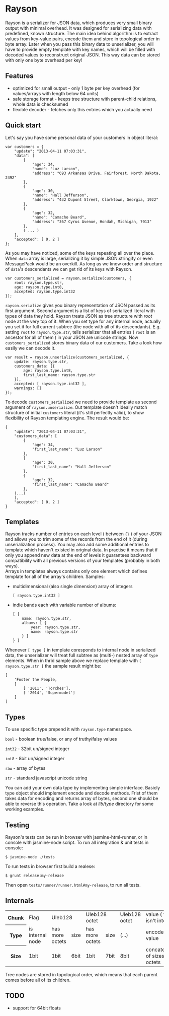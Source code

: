 Rayson
======
Rayson is a serializer for JSON data, which produces very small binary output with minimal overhead. It was designed for serializing data with predefined, known structure. The main idea behind algorithm is to extract values from key-value pairs, encode them and store in topological order in byte array. Later when you pass this binary data to unserializer, you will have to provide empty template with key names, which will be filled with decoded values to reconstruct original JSON. This way data can be stored with only one byte overhead per key!

Features
--------

 - optimized for small output - only 1 byte per key overhead (for values/arrays with length below 64 units)
 - safe storage format - keeps tree structure with parent-child relations, whole data is checksumed
 - flexible decoder - fetches only this entries which you actually need
 

Quick start
-----------
Let's say you have some personal data of your customers in object literal: 

    var customers = {
        "update": "2013-04-11 07:03:31",
        "data": [
            {
                "age": 34,
                "name": "Luz Larson",
                "address": "693 Arkansas Drive, Fairforest, North Dakota, 2492"
            },
            {
                "age": 30,
                "name": "Hall Jefferson",
                "address": "432 Dupont Street, Clarktown, Georgia, 1922"
            },
            {
                "age": 32,
                "name": "Camacho Beard",
                "address": "367 Cyrus Avenue, Hondah, Michigan, 7013"
            },
            ( ... )
        ],
        "accepted": [ 0, 2 ] 
    };
    
As you may have noticed, some of the keys repeating all over the place. When `data` array is large, serializing it by simple JSON.stringify or even MessagePack would be an overkill. As long as we know order and structure of `data`'s descendants we can get rid of its keys with Rayson.

    var customers_serialized = rayson.serialize(customers, {
    	root: rayson.type.str,
    	age: rayson.type.int8,
    	accepted: rayson.type.int32
    });
    
`rayson.serialize` gives you binary representation of JSON passed as its first argument. Second argument is a list of keys of serialized literal with types of data they hold. Rayson treats JSON as tree structure with *root* node at the very top of it. When you set type for any internal node, actually you set it for full current subtree (the node with all of its descendants). E.g. setting `root` to `rayson.type.str`, tells serializer that all entries ( `root` is an ancestor for all of them ) in your JSON are unicode strings.
Now `customers_serialized` stores binary data of our customers. Take a look how easily we can decode it.

    var result = rayson.unserialize(customers_serialized, {
    	update: rayson.type.str,
    	customers_data: [{
    		age: rayson.type.int8,
    		first_last_name: rayson.type.str
    	}],
    	accepted: [ rayson.type.int32 ],
    	warnings: [] 
    });

To decode `customers_serialized` we need to provide template as second argument of `rayson.unserialize`. Out template doesn't ideally match structure of initial `customers` literal (it's still perfectly valid), to show flexibility of Rayson templating engine.
The result would be:

    {
        "update": "2013-04-11 07:03:31",
        "customers_data": [
            {
                "age": 34,
                "first_last_name": "Luz Larson"
            },
            {
                "age": 30,
                "first_last_name": "Hall Jefferson"
            },
            {
                "age": 32,
                "first_last_name": "Camacho Beard"
            },
	    (...)
        ],
        "accepted": [ 0, 2 ]
    }



Templates
---------
Rayson tracks number of entries on each level ( between `{}` ) of your JSON and allows you to trim some of the records from the end of it (during unserialization process). You may also add some additional entries to template which haven't existed in original data. In practise it means that if only you append new data at the end of levels it guarantees backward compatibility with all previous versions of your templates (probably in both ways).  
Arrays in templates always contains only one element which defines template for all of the array's children. Samples:

 - multidimensional (also single dimension) array of integers
    ``` 
    [ rayson.type.int32 ]
    ```
 - indie bands each with variable number of albums:
    ``` 
    [ { 
        name: rayson.type.str, 
        albums: [ { 
            year: rayson.type.str,
            name: rayson.type.str
        } ] 
    } ] 
    ``` 

Whenever `[ type ]` in template coresponds to internal node in serialized data, the unserializer will treat full subtree as (multi-) nested array of `type` elements. When in thrid sample above we replace template with `[ rayson.type.str ]` the sample result might be:

    [
        'Foster the People,
        [ 
            [ '2011', 'Torches'],
            [ '2014', 'Supermodel']
        ]
    ]

Types
-----
To use specific type prepend it with `rayson.type` namespace.

`bool` - boolean true/false, or any of truthy/falsy values

`int32` - 32bit un/signed integer

`int8` - 8bit un/signed integer

`raw` - array of bytes

`str` - standard javascript unicode string

You can add your own data type by implementing simple interface. Basicly type object should implement encode and decode methods. Frist of them takes data for encoding and returns array of bytes, second one should be able to reverse this operation. Take a look at *lib/type* directory for some working examples.


Testing
-------
Rayson's tests can be run in browser with jasmine-html-runner, or in console with jasmine-node script.
To run all integration & unit tests in console:

    $ jasmine-node ./tests

To run tests in browser first build a realese:
    
    $ grunt release:my-release
    
Then open `tests/runner/runner.html#my-release`, to run all tests.

Internals
---------
<table>
<tr>
<th>Chunk</th>
<td>Flag</td>
<td colspan="2">Uleb128</td>
<td colspan="2">Uleb128 octet</td>
<td>Uleb128 octet</td>
<td>value ( when isn't internal )</td>
</tr>
<tr>
<th>Type</th>
<td>is internal node</td>
<td>has more octets</td>
<td>size</td>
<td>has more octets</td>
<td>size</td>
<td>(...)</td>
<td>encoded value</td>
</tr>
<tr>
<th>Size</th>
<td>1bit</td>
<td>1bit</td>
<td>6bit</td>
<td>1bit</td>
<td>7bit</td>
<td>8bit</td>
<td>concatenation of sizes from octets</td>
</tr>
</table>

Tree nodes are stored in topological order, which means that each parent comes before all of its children.

TODO
----
- support for 64bit floats

